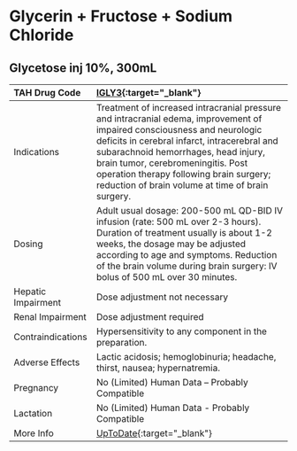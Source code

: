 # Glycerin + Fructose + Sodium Chloride

## Glycetose inj 10%, 300mL

| TAH Drug Code      | [IGLY3](https://www.tahsda.org.tw/drugs/hissearch.php?drug_code=IGLY3){:target="_blank"}                                                                                                                                                                                                                                                             |
|:-------------------|:-----------------------------------------------------------------------------------------------------------------------------------------------------------------------------------------------------------------------------------------------------------------------------------------------------------------------------------------------------|
| Indications        | Treatment of increased intracranial pressure and intracranial edema, improvement of impaired consciousness and neurologic deficits in cerebral infarct, intracerebral and subarachnoid hemorrhages, head injury, brain tumor, cerebromeningitis. Post operation therapy following brain surgery; reduction of brain volume at time of brain surgery. |
| Dosing             | Adult usual dosage: 200-500 mL QD-BID IV infusion (rate: 500 mL over 2-3 hours). Duration of treatment usually is about 1-2 weeks, the dosage may be adjusted according to age and symptoms. Reduction of the brain volume during brain surgery: IV bolus of 500 mL over 30 minutes.                                                                 |
| Hepatic Impairment | Dose adjustment not necessary                                                                                                                                                                                                                                                                                                                        |
| Renal Impairment   | Dose adjustment required                                                                                                                                                                                                                                                                                                                             |
| Contraindications  | Hypersensitivity to any component in the preparation.                                                                                                                                                                                                                                                                                                |
| Adverse Effects    | Lactic acidosis; hemoglobinuria; headache, thirst, nausea; hypernatremia.                                                                                                                                                                                                                                                                            |
| Pregnancy          | No (Limited) Human Data – Probably Compatible                                                                                                                                                                                                                                                                                                        |
| Lactation          | No (Limited) Human Data - Probably Compatible                                                                                                                                                                                                                                                                                                        |
| More Info          | [UpToDate](https://www.uptodate.com/contents/glycerin-and-fructose-and-sodium-chloride-drug-information){:target="_blank"}                                                                                                                                                                                                                           |

